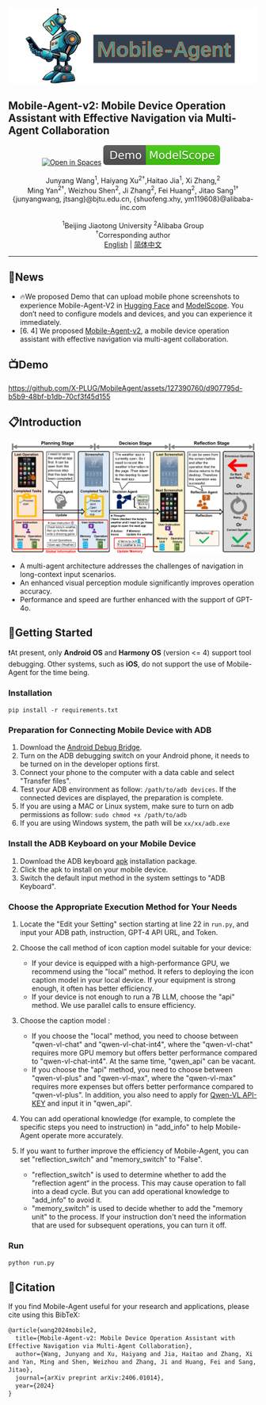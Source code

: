 ![](assets/logo.png?v=1&type=image)
## Mobile-Agent-v2: Mobile Device Operation Assistant with Effective Navigation via Multi-Agent Collaboration
<div align="center">
	<a href="https://huggingface.co/spaces/junyangwang0410/Mobile-Agent"><img src="https://huggingface.co/datasets/huggingface/badges/raw/main/open-in-hf-spaces-sm-dark.svg" alt="Open in Spaces"></a>
	<a href="https://modelscope.cn/studios/wangjunyang/Mobile-Agent-v2"><img src="assets/Demo-ModelScope-brightgreen.svg" alt="Demo ModelScope"></a>
  <a href="https://arxiv.org/abs/2406.01014 "><img src="https://img.shields.io/badge/Arxiv-2406.01014-b31b1b.svg?logo=arXiv" alt=""></a>
  <a href="https://huggingface.co/papers/2406.01014"><img src="https://img.shields.io/badge/🤗-Paper%20In%20HF-red.svg" alt=""></a>
</div>
<br>
<div align="center">
Junyang Wang<sup>1</sup>, Haiyang Xu<sup>2†</sup>,Haitao Jia<sup>1</sup>, Xi Zhang,<sup>2</sup>
</div>
<div align="center">
Ming Yan<sup>2†</sup>, Weizhou Shen<sup>2</sup>, Ji Zhang<sup>2</sup>, Fei Huang<sup>2</sup>, Jitao Sang<sup>1†</sup>
</div>
<div align="center">
{junyangwang, jtsang}@bjtu.edu.cn, {shuofeng.xhy, ym119608}@alibaba-inc.com
</div>
<br>
<div align="center">
<sup>1</sup>Beijing Jiaotong University    <sup>2</sup>Alibaba Group
</div>
<div align="center">
<sup>†</sup>Corresponding author
</div>

<div align="center">
<a href="README.md">English</a> | <a href="README_zh.md">简体中文</a>
<hr>
</div>
<!--
English | [简体中文](README_zh.md)
<hr>
-->

## 📢News
* 🔥We proposed Demo that can upload mobile phone screenshots to experience Mobile-Agent-V2 in [Hugging Face](https://huggingface.co/spaces/junyangwang0410/Mobile-Agent) and [ModelScope](https://modelscope.cn/studios/wangjunyang/Mobile-Agent-v2). You don’t need to configure models and devices, and you can experience it immediately.
* [6. 4] We proposed [Mobile-Agent-v2](https://arxiv.org/abs/2406.01014), a mobile device operation assistant with effective navigation via multi-agent collaboration.

## 📺Demo
https://github.com/X-PLUG/MobileAgent/assets/127390760/d907795d-b5b9-48bf-b1db-70cf3f45d155

## 📋Introduction

![](assets/role.jpg?v=1&type=image)
* A multi-agent architecture addresses the challenges of navigation in long-context input scenarios.
* An enhanced visual perception module significantly improves operation accuracy.
* Performance and speed are further enhanced with the support of GPT-4o.

## 🔧Getting Started

❗At present, only **Android OS** and **Harmony OS** (version <= 4) support tool debugging. Other systems, such as **iOS**, do not support the use of Mobile-Agent for the time being.

### Installation
```
pip install -r requirements.txt
```

### Preparation for Connecting Mobile Device with ADB

1. Download the [Android Debug Bridge](https://developer.android.com/tools/releases/platform-tools?hl=en).
2. Turn on the ADB debugging switch on your Android phone, it needs to be turned on in the developer options first.
3. Connect your phone to the computer with a data cable and select "Transfer files".
4. Test your ADB environment as follow: ```/path/to/adb devices```. If the connected devices are displayed, the preparation is complete.
5. If you are using a MAC or Linux system, make sure to turn on adb permissions as follow: ```sudo chmod +x /path/to/adb```
6. If you are using Windows system, the path will be ```xx/xx/adb.exe```

### Install the ADB Keyboard on your Mobile Device
1. Download the ADB keyboard [apk](https://github.com/senzhk/adbkeyboard/blob/master/adbkeyboard.apk) installation package.
2. Click the apk to install on your mobile device.
3. Switch the default input method in the system settings to "ADB Keyboard".

### Choose the Appropriate Execution Method for Your Needs

1. Locate the "Edit your Setting" section starting at line 22 in ```run.py```, and input your ADB path, instruction, GPT-4 API URL, and Token.

2. Choose the call method of icon caption model suitable for your device:
	-  If your device is equipped with a high-performance GPU, we recommend using the "local" method. It refers to deploying the icon caption model in your local device. If your equipment is strong enough, it often has better efficiency.
	-  If your device is not enough to run a 7B LLM, choose the "api" method. We use parallel calls to ensure efficiency.

3. Choose the caption model :
	- If you choose the "local" method, you need to choose between "qwen-vl-chat" and "qwen-vl-chat-int4", where the "qwen-vl-chat" requires more GPU memory but offers better performance compared to "qwen-vl-chat-int4". At the same time, "qwen_api" can be vacant.
	- If you choose the "api" method, you need to choose between "qwen-vl-plus" and "qwen-vl-max", where the "qwen-vl-max" requires more expenses but offers better performance compared to "qwen-vl-plus". In addition, you also need to apply for [Qwen-VL API-KEY](https://help.aliyun.com/document_detail/2712195.html?spm=a2c4g.2712569.0.0.5d9e730aymB3jH) and input it in "qwen_api".

4. You can add operational knowledge (for example, to complete the specific steps you need to instruction) in "add_info" to help Mobile-Agent operate more accurately.

5. If you want to further improve the efficiency of Mobile-Agent, you can set "reflection_switch" and "memory_switch" to "False".
	- "reflection_switch" is used to determine whether to add the "reflection agent“ in the process. This may cause operation to fall into a dead cycle. But you can add operational knowledge to "add_info" to avoid it.
	- "memory_switch" is used to decide whether to add the "memory unit" to the process. If your instruction don't need the information that are used for subsequent operations, you can turn it off.

### Run
```
python run.py
```

## 📑Citation

If you find Mobile-Agent useful for your research and applications, please cite using this BibTeX:
```
@article{wang2024mobile2,
  title={Mobile-Agent-v2: Mobile Device Operation Assistant with Effective Navigation via Multi-Agent Collaboration},
  author={Wang, Junyang and Xu, Haiyang and Jia, Haitao and Zhang, Xi and Yan, Ming and Shen, Weizhou and Zhang, Ji and Huang, Fei and Sang, Jitao},
  journal={arXiv preprint arXiv:2406.01014},
  year={2024}
}
```
